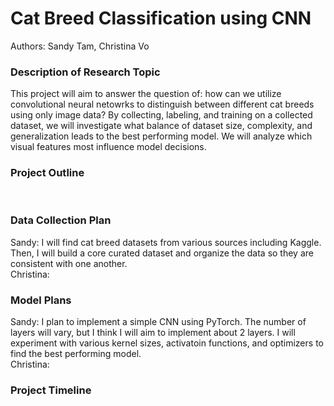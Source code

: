 # Cat Breed Classification using CNN
Authors: Sandy Tam, Christina Vo

### Description of Research Topic
This project will aim to answer the question of: how can we utilize convolutional neural netowrks to distinguish between different cat breeds using only image data? By collecting, labeling, and training on a collected dataset, we will investigate what balance of dataset size, complexity, and generalization leads to the best performing model. We will analyze which visual features most influence model decisions. 
<br>

### Project Outline

<br>

### Data Collection Plan
Sandy: I will find cat breed datasets from various sources including Kaggle. Then, I will build a core curated dataset and organize the data so they are consistent with one another. 
<br>
Christina:

### Model Plans
Sandy: I plan to implement a simple CNN using PyTorch. The number of layers will vary, but I think I will aim to implement about 2 layers. I will experiment with various kernel sizes, activatoin functions, and optimizers to find the best performing model. 
<br>
Christina:

### Project Timeline
